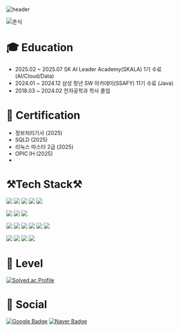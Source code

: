 ![header](https://capsule-render.vercel.app/api?type=waving&color=fdecc8&height=300&section=header&text=Jaehyun's%20GitHub&fontSize=60&fontColor=032539)

![춘식](https://user-images.githubusercontent.com/122425985/229136058-468e62e6-28b0-49b1-abac-27dc7b40c13b.gif)

<!-- [![Hits](https://hits.seeyoufarm.com/api/count/incr/badge.svg?url=https%3A%2F%2Fgithub.com%2FKimJ4ehyune&count_bg=%2379C83D&title_bg=%23555555&icon=&icon_color=%23E7E7E7&title=hits&edge_flat=false)](https://hits.seeyoufarm.com) -->  

# 🎓 Education

- 2025.02 ~ 2025.07 SK AI Leader Academy(SKALA) 1기 수료 (AI/Cloud/Data)
- 2024.01 ~ 2024.12 삼성 청년 SW 아카데미(SSAFY) 11기 수료 (Java)
- 2018.03 ~ 2024.02 전자공학과 학사 졸업

# 📄 Certification

- 정보처리기사 (2025)
- SQLD (2025)
- 리눅스 마스터 2급 (2025)
- OPIC IH (2025)
- 

# ⚒️Tech Stack⚒️

<img src="https://img.shields.io/badge/java-007396?style=for-the-badge&logo=java&logoColor=white"> <img src="https://img.shields.io/badge/spring-6DB33F?style=for-the-badge&logo=spring&logoColor=white"> <img src="https://img.shields.io/badge/spring boot-6DB33F?style=for-the-badge&logo=springboot&logoColor=white"> <img src="https://img.shields.io/badge/spring security-6DB33F?style=for-the-badge&logo=springsecurity&logoColor=white"> <img src="https://img.shields.io/badge/spring batch-6DB33F?style=for-the-badge&logo=springbatch&logoColor=white"> 

<img src="https://img.shields.io/badge/mysql-4479A1?style=for-the-badge&logo=mysql&logoColor=white"> <img src="https://img.shields.io/badge/maria db-003545?style=for-the-badge&logo=mariadb&logoColor=white"> <img src="https://img.shields.io/badge/redis-FF4438?style=for-the-badge&logo=redis&logoColor=white">  


<img src="https://img.shields.io/badge/docker-2496ED?style=for-the-badge&logo=docker&logoColor=white"> <img src="https://img.shields.io/badge/jenkins-D24939?style=for-the-badge&logo=jenkins&logoColor=white"> <img src="https://img.shields.io/badge/nginx-%23009639.svg?style=for-the-badge&logo=nginx&logoColor=white"> <img src="https://img.shields.io/badge/amazon ec2-FF9900?style=for-the-badge&logo=amazonec2&logoColor=white"> <img src="https://img.shields.io/badge/argo cd-EF7B4D?style=for-the-badge&logo=argo&logoColor=white"> <img src="https://img.shields.io/badge/kubernetes-326CE5?style=for-the-badge&logo=kubernetes&logoColor=white"> 

<img src="https://img.shields.io/badge/git-F05032?style=for-the-badge&logo=git&logoColor=white"> <img src="https://img.shields.io/badge/github-181717?style=for-the-badge&logo=github&logoColor=white"> <img src="https://img.shields.io/badge/gitlab-FC6D26?style=for-the-badge&logo=gitlab&logoColor=white"> <img src="https://img.shields.io/badge/jira-0052CC?style=for-the-badge&logo=jira&logoColor=white"> 

# 🐝 Level

[![Solved.ac Profile](http://mazassumnida.wtf/api/v2/generate_badge?boj=niggaud)](https://solved.ac/niggaud/)

# :calling: Social

[![Google Badge](https://img.shields.io/badge/gmail-EA4335?style=for-the-badge&logo=gmail&logoColor=white)](mailto:jaehyun158@gmail.com) [![Naver Badge](https://img.shields.io/badge/Naver_email-03C75A?style=for-the-badge&logo=Naver&logoColor=white)](mailto:niggaud@naver.com)
